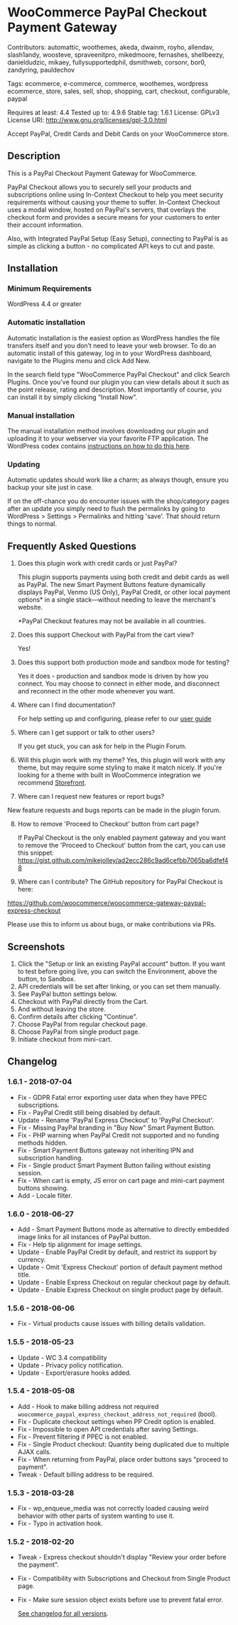 # WooCommerce PayPal Checkout Payment Gateway
Contributors: automattic, woothemes, akeda, dwainm, royho, allendav, slash1andy, woosteve, spraveenitpro, mikedmoore, fernashes, shellbeezy, danieldudzic, mikaey, fullysupportedphil, dsmithweb, corsonr, bor0, zandyring, pauldechov

Tags: ecommerce, e-commerce, commerce, woothemes, wordpress ecommerce, store, sales, sell, shop, shopping, cart, checkout, configurable, paypal

Requires at least: 4.4
Tested up to: 4.9.6
Stable tag: 1.6.1
License: GPLv3
License URI: http://www.gnu.org/licenses/gpl-3.0.html

Accept PayPal, Credit Cards and Debit Cards on your WooCommerce store.

## Description

This is a PayPal Checkout Payment Gateway for WooCommerce.

PayPal Checkout allows you to securely sell your products and subscriptions online using In-Context Checkout to help you meet security requirements without causing your theme to suffer.  In-Context Checkout uses a modal window, hosted on PayPal's servers, that overlays the checkout form and provides a secure means for your customers to enter their account information.

Also, with Integrated PayPal Setup (Easy Setup), connecting to PayPal is as simple as clicking a button - no complicated API keys to cut and paste.

## Installation

### Minimum Requirements
  WordPress 4.4 or greater

### Automatic installation

Automatic installation is the easiest option as WordPress handles the file transfers itself and you don’t need to leave your web browser. To do an automatic install of this gateway, log in to your WordPress dashboard, navigate to the Plugins menu and click Add New.

In the search field type "WooCommerce PayPal Checkout" and click Search Plugins. Once you’ve found our plugin you can view details about it such as the point release, rating and description. Most importantly of course, you can install it by simply clicking “Install Now”.

### Manual installation

The manual installation method involves downloading our plugin and uploading it to your webserver via your favorite FTP application. The
WordPress codex contains [instructions on how to do this here](http://codex.wordpress.org/Managing_Plugins#Manual_Plugin_Installation).

### Updating 

Automatic updates should work like a charm; as always though, ensure you backup your site just in case.

If on the off-chance you do encounter issues with the shop/category pages after an update you simply need to flush the permalinks by going to WordPress > Settings > Permalinks and hitting 'save'. That should return things to normal.

## Frequently Asked Questions

1. Does this plugin work with credit cards or just PayPal?
    
    This plugin supports payments using both credit and debit cards as well as PayPal. The new Smart Payment Buttons feature dynamically    displays PayPal, Venmo (US Only), PayPal Credit, or other local payment options* in a single stack—without needing to leave the merchant's website.

    *PayPal Checkout features may not be available in all countries.

2. Does this support Checkout with PayPal from the cart view?
    
    Yes!

3. Does this support both production mode and sandbox mode for testing? 
  
    Yes it does - production and sandbox mode is driven by how you connect.  You may choose to connect in either mode, and disconnect and reconnect in the other mode whenever you want.

4. Where can I find documentation? 

   For help setting up and configuring, please refer to our [user guide](https://docs.woocommerce.com/document/paypal-express-checkout/)

5. Where can I get support or talk to other users? 

   If you get stuck, you can ask for help in the Plugin Forum.

6. Will this plugin work with my theme?
   Yes, this plugin will work with any theme, but may require some styling to make it match nicely. If you're looking for a theme with built in WooCommerce integration we recommend [Storefront](http://www.woothemes.com/storefront/).

7. Where can I request new features or report bugs? 

  New feature requests and bugs reports can be made in the plugin forum.

8. How to remove 'Proceed to Checkout' button from cart page? 

   If PayPal Checkout is the only enabled payment gateway and you want to remove the 'Proceed to Checkout' button from the cart, you can use this snippet:
   https://gist.github.com/mikejolley/ad2ecc286c9ad6cefbb7065ba6dfef48

9. Where can I contribute? 
  The GitHub repository for PayPal Checkout is here:

  https://github.com/woocommerce/woocommerce-gateway-paypal-express-checkout

  Please use this to inform us about bugs, or make contributions via PRs.

## Screenshots

1. Click the "Setup or link an existing PayPal account" button. If you want to test before going live, you can switch the Environment, above the button, to Sandbox.
2. API credentials will be set after linking, or you can set them manually.
3. See PayPal button settings below.
4. Checkout with PayPal directly from the Cart.
5. And without leaving the store.
6. Confirm details after clicking "Continue".
7. Choose PayPal from regular checkout page.
8. Choose PayPal from single product page.
9. Initiate checkout from mini-cart.

## Changelog

### 1.6.1 - 2018-07-04
* Fix - GDPR Fatal error exporting user data when they have PPEC subscriptions.
* Fix - PayPal Credit still being disabled by default.
* Update - Rename 'PayPal Express Checkout' to 'PayPal Checkout'.
* Fix - Missing PayPal branding in "Buy Now" Smart Payment Button.
* Fix - PHP warning when PayPal Credit not supported and no funding methods hidden.
* Fix - Smart Payment Buttons gateway not inheriting IPN and subscription handling.
* Fix - Single product Smart Payment Button failing without existing session.
* Fix - When cart is empty, JS error on cart page and mini-cart payment buttons showing.
* Add - Locale filter.

### 1.6.0 - 2018-06-27 
* Add - Smart Payment Buttons mode as alternative to directly embedded image links for all instances of PayPal button.
* Fix - Help tip alignment for image settings.
* Update - Enable PayPal Credit by default, and restrict its support by currency.
* Update - Omit 'Express Checkout' portion of default payment method title.
* Update - Enable Express Checkout on regular checkout page by default.
* Update - Enable Express Checkout on single product page by default.

### 1.5.6 - 2018-06-06 
* Fix    - Virtual products cause issues with billing details validation.

### 1.5.5 - 2018-05-23 
* Update - WC 3.4 compatibility
* Update - Privacy policy notification.
* Update - Export/erasure hooks added.

### 1.5.4 - 2018-05-08 
* Add - Hook to make billing address not required `woocommerce_paypal_express_checkout_address_not_required` (bool).
* Fix - Duplicate checkout settings when PP Credit option is enabled.
* Fix - Impossible to open API credentials after saving Settings.
* Fix - Prevent filtering if PPEC is not enabled.
* Fix - Single Product checkout: Quantity being duplicated due to multiple AJAX calls.
* Fix - When returning from PayPal, place order buttons says "proceed to payment".
* Tweak - Default billing address to be required.

### 1.5.3 - 2018-03-28 
* Fix - wp_enqueue_media was not correctly loaded causing weird behavior with other parts of system wanting to use it.
* Fix - Typo in activation hook.

### 1.5.2 - 2018-02-20 
* Tweak - Express checkout shouldn't display "Review your order before the payment".
* Fix - Compatibility with Subscriptions and Checkout from Single Product page.
* Fix - Make sure session object exists before use to prevent fatal error.

    [See changelog for all versions](https://raw.githubusercontent.com/woocommerce/woocommerce-gateway-paypal-express-checkout/master/changelog.txt).
